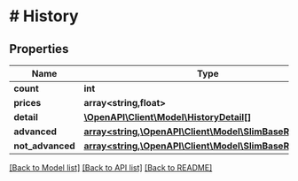 # # History

## Properties

Name | Type | Description | Notes
------------ | ------------- | ------------- | -------------
**count** | **int** |  |
**prices** | **array<string,float>** |  | [optional]
**detail** | [**\OpenAPI\Client\Model\HistoryDetail[]**](HistoryDetail.md) |  | [optional]
**advanced** | [**array<string,\OpenAPI\Client\Model\SlimBaseResponse>**](SlimBaseResponse.md) |  | [optional]
**not_advanced** | [**array<string,\OpenAPI\Client\Model\SlimBaseResponse>**](SlimBaseResponse.md) |  | [optional]

[[Back to Model list]](../../README.md#models) [[Back to API list]](../../README.md#endpoints) [[Back to README]](../../README.md)
